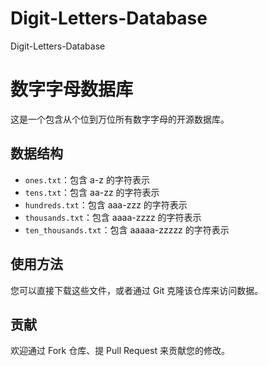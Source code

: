 # Digit-Letters-Database
Digit-Letters-Database
# 数字字母数据库

这是一个包含从个位到万位所有数字字母的开源数据库。

## 数据结构

- `ones.txt`：包含 a-z 的字符表示
- `tens.txt`：包含 aa-zz 的字符表示
- `hundreds.txt`：包含 aaa-zzz 的字符表示
- `thousands.txt`：包含 aaaa-zzzz 的字符表示
- `ten_thousands.txt`：包含 aaaaa-zzzzz 的字符表示

## 使用方法

您可以直接下载这些文件，或者通过 Git 克隆该仓库来访问数据。

## 贡献

欢迎通过 Fork 仓库、提 Pull Request 来贡献您的修改。
